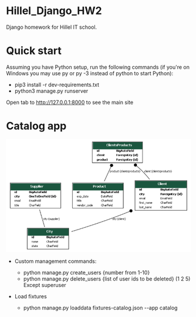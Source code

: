 # Hillel_Django_HW2
Django homework for Hillel IT school. 

# Quick start 

Assuming you have Python setup, run the following commands 
(if you're on Windows you may use py or py -3 instead of python to start Python):
* pip3 install -r dev-requirements.txt
* python3 manage.py runserver

Open tab to http://127.0.0.1:8000 to see the main site

# Catalog app
![catalog.png](catalog.png)
* Custom management commands:
  - python manage.py create_users {number from 1-10}
  - python manage.py delete_users {list of user ids to be deleted} (1 2 5) Except superuser

* Load fixtures
  -  python manage.py loaddata fixtures-catalog.json --app catalog

